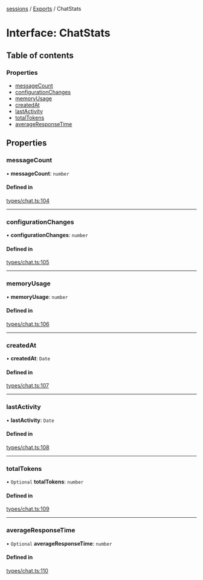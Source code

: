 <!-- 
 ⚠️  AUTO-GENERATED FILE - DO NOT EDIT MANUALLY
 This file is automatically generated by scripts/docs-generator.js
 To make changes, edit the source TypeScript files or update the generator script
-->

[sessions](../../) / [Exports](../modules) / ChatStats

# Interface: ChatStats

## Table of contents

### Properties

- [messageCount](ChatStats#messagecount)
- [configurationChanges](ChatStats#configurationchanges)
- [memoryUsage](ChatStats#memoryusage)
- [createdAt](ChatStats#createdat)
- [lastActivity](ChatStats#lastactivity)
- [totalTokens](ChatStats#totaltokens)
- [averageResponseTime](ChatStats#averageresponsetime)

## Properties

### messageCount

• **messageCount**: `number`

#### Defined in

[types/chat.ts:104](https://github.com/woojubb/robota/blob/e1b7b651a85a9b93f075b6523ec8de869e77f12c/packages/sessions/src/types/chat.ts#L104)

___

### configurationChanges

• **configurationChanges**: `number`

#### Defined in

[types/chat.ts:105](https://github.com/woojubb/robota/blob/e1b7b651a85a9b93f075b6523ec8de869e77f12c/packages/sessions/src/types/chat.ts#L105)

___

### memoryUsage

• **memoryUsage**: `number`

#### Defined in

[types/chat.ts:106](https://github.com/woojubb/robota/blob/e1b7b651a85a9b93f075b6523ec8de869e77f12c/packages/sessions/src/types/chat.ts#L106)

___

### createdAt

• **createdAt**: `Date`

#### Defined in

[types/chat.ts:107](https://github.com/woojubb/robota/blob/e1b7b651a85a9b93f075b6523ec8de869e77f12c/packages/sessions/src/types/chat.ts#L107)

___

### lastActivity

• **lastActivity**: `Date`

#### Defined in

[types/chat.ts:108](https://github.com/woojubb/robota/blob/e1b7b651a85a9b93f075b6523ec8de869e77f12c/packages/sessions/src/types/chat.ts#L108)

___

### totalTokens

• `Optional` **totalTokens**: `number`

#### Defined in

[types/chat.ts:109](https://github.com/woojubb/robota/blob/e1b7b651a85a9b93f075b6523ec8de869e77f12c/packages/sessions/src/types/chat.ts#L109)

___

### averageResponseTime

• `Optional` **averageResponseTime**: `number`

#### Defined in

[types/chat.ts:110](https://github.com/woojubb/robota/blob/e1b7b651a85a9b93f075b6523ec8de869e77f12c/packages/sessions/src/types/chat.ts#L110)
